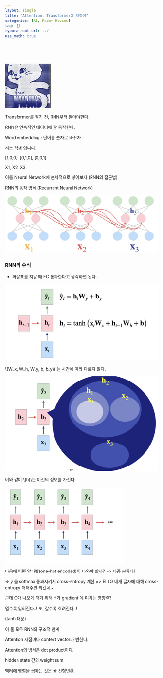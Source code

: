 ```yaml
---
layout: single
title: "Attention, Transformer에 대하여"
categories: [AI, Paper Review]
tag: []
typora-root-url: ../
use_math: true



---
```


<img src="/images/2024-06-28-Atttention/image-20240628025940178.png" alt="image-20240628025940178" style="zoom:50%;" />

Transformer를 알기 전, RNN부터 알아야한다.

RNN은 연속적인 데이터에 잘 동작한다.

Word embedding : 단어를 숫자로 바꾸자

저는 학생 입니다.

[1,0,0], [0,1,0], [0,0,1]

X1, X2, X3

이를 Neural Network에 순차적으로 넣어보자 (RNN의 접근법)

RNN의 동작 방식 (Recurrent Neural Network)

<img src="/images/2024-06-28-Atttention/image-20240628181213342.png" alt="image-20240628181213342" style="zoom:50%;" />

### RNN의 수식

- 화살표를 지날 때 FC 통과한다고 생각하면 된다.

<img src="/images/2024-06-28-Atttention/image-20240628181416186.png" alt="image-20240628181416186" style="zoom:50%;" />

\\(W_x, W_h, W_y, b, b_y\\) 는 시간에 따라 다르지 않다.

<img src="/images/2024-06-28-Atttention/image-20240628181909067.png" alt="image-20240628181909067" style="zoom:50%;" />

이와 같이 \\(h)\\는 이전의 정보를 가진다.

<img src="/images/2024-06-28-Atttention/image-20240628182054796.png" alt="image-20240628182054796" style="zoom:50%;" />

 

다음에 어떤 알파벳(one-hot encoded)이 나와야 할까? => 다중 분류네!

=> *ŷ* 을 softmax 통과시켜서 cross-entropy 계산
 => ELLO 네개 글자에 대해 cross-entropy 더해주면 되겠네~

근데 O가 나오게 하기 위해 H가 gradient 에 미치는 영향력?

멀수록 잊혀진다..! 또, 갈수록 흐려진다..!

(tanh 때문)

이 둘 모두 RNN의 구조적 한계





Attention 시점마다 context vector가 변한다.

Attention의 방식은 dot product이다.

hidden state 간의 weight sum.

 벡터에 행렬을 곱하는 것은 곧 선형변환.


